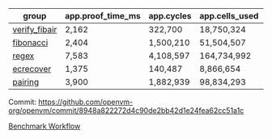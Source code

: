 | group | app.proof_time_ms | app.cycles | app.cells_used | leaf.proof_time_ms | leaf.cycles | leaf.cells_used |
| -- | -- | -- | -- | -- | -- | -- |
| [verify_fibair](https://github.com/openvm-org/openvm/blob/benchmark-results/benchmarks-pr/2008/verify_fibair-8948a822272d4c90de2bb42d1e24fea62cc51a1c.md) | 2,162 |  322,700 |  18,750,324 |- | - | - |
| [fibonacci](https://github.com/openvm-org/openvm/blob/benchmark-results/benchmarks-pr/2008/fibonacci-8948a822272d4c90de2bb42d1e24fea62cc51a1c.md) | 2,404 |  1,500,210 |  51,504,507 |- | - | - |
| [regex](https://github.com/openvm-org/openvm/blob/benchmark-results/benchmarks-pr/2008/regex-8948a822272d4c90de2bb42d1e24fea62cc51a1c.md) | 7,583 |  4,108,597 |  164,734,992 |- | - | - |
| [ecrecover](https://github.com/openvm-org/openvm/blob/benchmark-results/benchmarks-pr/2008/ecrecover-8948a822272d4c90de2bb42d1e24fea62cc51a1c.md) | 1,375 |  140,487 |  8,866,654 |- | - | - |
| [pairing](https://github.com/openvm-org/openvm/blob/benchmark-results/benchmarks-pr/2008/pairing-8948a822272d4c90de2bb42d1e24fea62cc51a1c.md) | 3,900 |  1,882,939 |  98,834,293 |- | - | - |


Commit: https://github.com/openvm-org/openvm/commit/8948a822272d4c90de2bb42d1e24fea62cc51a1c

[Benchmark Workflow](https://github.com/openvm-org/openvm/actions/runs/17133967204)
